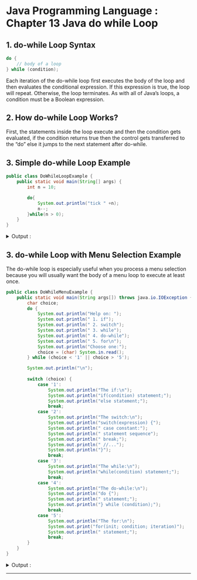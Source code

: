 # Java Programming Language : Chapter 13 Java do while Loop

## 1. do-while Loop Syntax

```java
do {
    // body of a loop
} while (condition);
```

Each iteration of the do-while loop first executes the body of the loop and then evaluates the conditional expression. If this expression is true, the loop will repeat. Otherwise, the loop terminates. As with all of Java’s loops, a condition must be a Boolean expression.

## 2. How do-while Loop Works?
First, the statements inside the loop execute and then the condition gets evaluated, if the condition returns true then the control gets transferred to the “do” else it jumps to the next statement after do-while.

## 3. Simple do-while Loop Example

```java
public class DoWhileLoopExample {
    public static void main(String[] args) {
        int n = 10;

        do{
            System.out.println("tick " +n);
            n--;
        }while(n > 0);
    }
}
```

<details>
<summary>Output : </summary>

```shell
tick 10
tick 9
tick 8
tick 7
tick 6
tick 5
tick 4
tick 3
tick 2
tick 1
```
</details>

## 3. do-while Loop with Menu Selection Example

The do-while loop is especially useful when you process a menu selection because you will usually want the body of a menu loop to execute at least once.

```java
public class DoWhileMenuExample {
    public static void main(String args[]) throws java.io.IOException {
        char choice;
        do {
            System.out.println("Help on: ");
            System.out.println(" 1. if");
            System.out.println(" 2. switch");
            System.out.println(" 3. while");
            System.out.println(" 4. do-while");
            System.out.println(" 5. for\n");
            System.out.println("Choose one:");
            choice = (char) System.in.read();
        } while (choice < '1' || choice > '5');

        System.out.println("\n");
        
        switch (choice) {
            case '1':
                System.out.println("The if:\n");
                System.out.println("if(condition) statement;");
                System.out.println("else statement;");
                break;
            case '2':
                System.out.println("The switch:\n");
                System.out.println("switch(expression) {");
                System.out.println(" case constant:");
                System.out.println(" statement sequence");
                System.out.println(" break;");
                System.out.println(" //...");
                System.out.println("}");
                break;
            case '3':
                System.out.println("The while:\n");
                System.out.println("while(condition) statement;");
                break;
            case '4':
                System.out.println("The do-while:\n");
                System.out.println("do {");
                System.out.println(" statement;");
                System.out.println("} while (condition);");
                break;
            case '5':
                System.out.println("The for:\n");
                System.out.print("for(init; condition; iteration)");
                System.out.println(" statement;");
                break;
        }
    }
}
```

<details>
<summary>Output : </summary>

```shell
Help on: 
 1. if
 2. switch
 3. while
 4. do-while
 5. for

Choose one:
5


The for:

for(init; condition; iteration) statement;
```
</details>

---